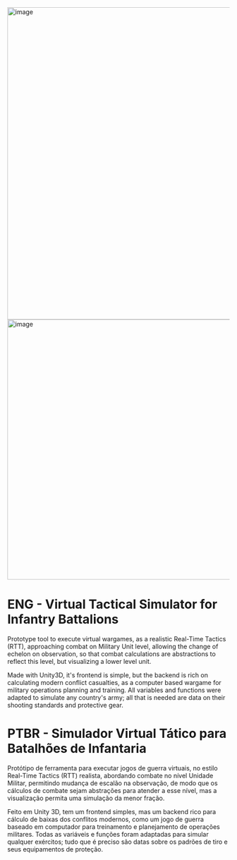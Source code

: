<img width="708" alt="image" src="https://github.com/user-attachments/assets/08007d89-5bbc-45f1-816f-bb86a6a8cb78" />
<img width="590" alt="image" src="https://github.com/user-attachments/assets/d18ef977-d961-43cf-9f69-37623589309f" />

# ENG - Virtual Tactical Simulator for Infantry Battalions
Prototype tool to execute virtual wargames, as a realistic Real-Time Tactics (RTT), approaching combat on Military Unit level, allowing the change of echelon on observation, so that combat calculations are abstractions to reflect this level, but visualizing a lower level unit.

Made with Unity3D, it's frontend is simple, but the backend is rich on calculating modern conflict casualties, as a computer based wargame for military operations planning and training.
All variables and functions were adapted to simulate any country's army; all that is needed are data on their shooting standards and protective gear.

# PTBR - Simulador Virtual Tático para Batalhões de Infantaria
Protótipo de ferramenta para executar jogos de guerra virtuais, no estilo Real-Time Tactics (RTT) realista, abordando combate no nível Unidade Militar, permitindo mudança de escalão na observação, de modo que os cálculos de combate sejam abstrações para atender a esse nível, mas a visualização permita uma simulação da menor fração.

Feito em Unity 3D, tem um frontend simples, mas um backend rico para cálculo de baixas dos conflitos modernos, como um jogo de guerra baseado em computador para treinamento e planejamento de operações militares.
Todas as variáveis e funções foram adaptadas para simular qualquer exércitos; tudo que é preciso são datas sobre os padrões de tiro e seus equipamentos de proteção.
